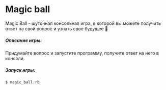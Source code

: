 # Magic ball

Magic Ball - шуточная консольная игра, в которой вы можете получить ответ на свой вопрос и узнать свое будущее 🧙

##### Описание игры:

Придумайте вопрос и запустите программу, получите ответ на него в консоли.

##### Запуск игры:
`$ magic_ball.rb`
